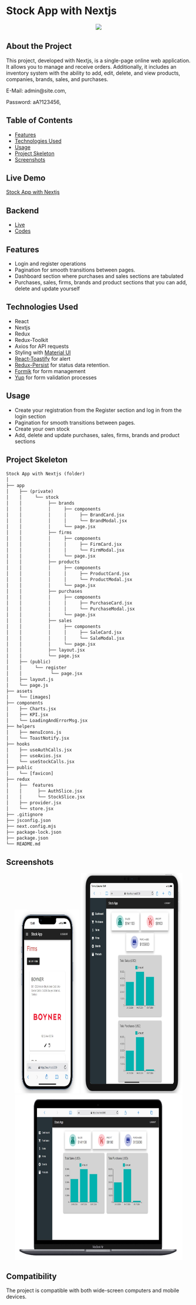# Stock App with Nextjs

<div align="center">
  <img src="./assets/screenshots/stock.gif" />
</div>

## About the Project

This project, developed with Nextjs, is a single-page online web application. It allows you to manage and receive orders. Additionally, it includes an inventory system with the ability to add, edit, delete, and view products, companies, brands, sales, and purchases.

<p>E-Mail: admin@site.com,</p>
<p>Password: aA?123456,</p>

## Table of Contents

- [Features](#features)
- [Technologies Used](#technologies-used)
- [Usage](#usage)
- [Project Skeleton](#project-skeleton)
- [Screenshots](#screenshots)

## Live Demo

[Stock App with Nextjs](https://stock-app-with-nextjs.vercel.app/)

## Backend

- [Live](https://stock-api-drab.vercel.app/)
- [Codes](https://github.com/furkan-dogu/StockAPI)

## Features

- Login and register operations
- Pagination for smooth transitions between pages.
- Dashboard section where purchases and sales sections are tabulated
- Purchases, sales, firms, brands and product sections that you can add, delete and update yourself

## Technologies Used

- React
- Nextjs
- Redux
- Redux-Toolkit
- Axios for API requests
- Styling with [Material UI](https://mui.com/)
- [React-Toastify](https://fkhadra.github.io/react-toastify/introduction/) for alert 
- [Redux-Persist](https://www.npmjs.com/package/redux-persist) for status data retention.
- [Formik](https://formik.org/) for form management 
- [Yup](https://www.npmjs.com/package/yup) for form validation processes

## Usage

- Create your registration from the Register section and log in from the login section
- Pagination for smooth transitions between pages.
- Create your own stock
- Add, delete and update purchases, sales, firms, brands and product sections

## Project Skeleton

```
Stock App with Nextjs (folder)
│
├── app
│    ├── (private)
│    │     └── stock 
│    │          ├── brands
│    │          │     ├── components
│    │          │     │     ├── BrandCard.jsx
│    │          │     │     └── BrandModal.jsx
│    │          │     └── page.jsx     
│    │          ├── firms
│    │          │     ├── components
│    │          │     │     ├── FirmCard.jsx
│    │          │     │     └── FirmModal.jsx
│    │          │     └── page.jsx    
│    │          ├── products
│    │          │     ├── components
│    │          │     │     ├── ProductCard.jsx
│    │          │     │     └── ProductModal.jsx
│    │          │     └── page.jsx    
│    │          ├── purchases
│    │          │     ├── components
│    │          │     │     ├── PurchaseCard.jsx
│    │          │     │     └── PurchaseModal.jsx
│    │          │     └── page.jsx    
│    │          ├── sales
│    │          │     ├── components
│    │          │     │     ├── SaleCard.jsx
│    │          │     │     └── SaleModal.jsx
│    │          │     └── page.jsx    
│    │          ├── layout.jsx        
│    │          └── page.jsx    
│    ├── (public)
│    │     └── register 
│    │           └── page.jsx
│    ├── layout.js    
│    └── page.js    
├── assets
│    └── [images]
├── components
│    ├── Charts.jsx
│    ├── KPI.jsx
│    └── LoadingAndErrorMsg.jsx
├── helpers
│    ├── menuIcons.js
│    └── ToastNotify.jsx
├── hooks
│    ├── useAuthCalls.jsx
│    ├── useAxios.jsx
│    └── useStockCalls.jsx
├── public
│    └── [favicon]
├── redux
│    ├──  features
│    │      ├── AuthSlice.jsx
│    │      └── StockSlice.jsx
│    ├── provider.jsx
│    └── store.jsx
├── .gitignore
├── jsconfig.json
├── next.config.mjs
├── package-lock.json
├── package.json
└── README.md
```

## Screenshots

<div align="center">
  <img src="./assets/screenshots/Screenshot_1.jpg"  width="35%" height="500" />
  <img src="./assets/screenshots/Screenshot_2.jpg"  width="55%" height="600" />
  <img src="./assets/screenshots/Screenshot_3.jpg"  width="90.5%" height="450" />
</div>

## Compatibility

The project is compatible with both wide-screen computers and mobile devices.